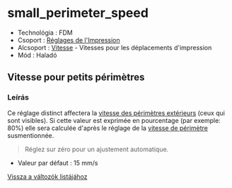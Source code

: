 # small\_perimeter\_speed

* Technológia : FDM
* Csoport : [Réglages de l'Impression](../print_settings/print_settings.md)
* Alcsoport : [Vitesse](../print_settings/print_settings.md#vitesse) - Vitesses pour les déplacements d'impression
* Mód : Haladó

## Vitesse pour petits périmètres

### Leírás

Ce réglage distinct affectera la [vitesse des périmètres extérieurs](perimeter_speed.md) \(ceux qui sont visibles\). Si cette valeur est exprimée en pourcentage \(par exemple: 80%\) elle sera calculée d'après le réglage de la [vitesse de périmètre](perimeter_speed.md) susmentionnée.

> Réglez sur zéro pour un ajustement automatique.

* Valeur par défaut : 15 mm/s

[Vissza a változók listájához](variable_list.md)

